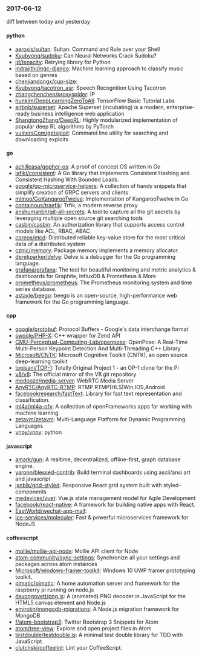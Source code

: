 ### 2017-06-12
diff between today and yesterday

#### python
* [aeroxis/sultan](https://github.com/aeroxis/sultan): Sultan: Command and Rule over your Shell
* [Kyubyong/sudoku](https://github.com/Kyubyong/sudoku): Can Neural Networks Crack Sudoku?
* [jd/tenacity](https://github.com/jd/tenacity): Retrying library for Python
* [indrajithi/mgc-django](https://github.com/indrajithi/mgc-django): Machine learning approach to classify music based on genres
* [chenjiandongx/cup-size](https://github.com/chenjiandongx/cup-size): 
* [Kyubyong/tacotron_asr](https://github.com/Kyubyong/tacotron_asr): Speech Recognition Using Tacotron
* [zhangchenchen/proxyspider](https://github.com/zhangchenchen/proxyspider): IP 
* [hunkim/DeepLearningZeroToAll](https://github.com/hunkim/DeepLearningZeroToAll): TensorFlow Basic Tutorial Labs
* [airbnb/superset](https://github.com/airbnb/superset): Apache Superset (incubating) is a modern, enterprise-ready business intelligence web application
* [ShangtongZhang/DeepRL](https://github.com/ShangtongZhang/DeepRL): Highly modularized implementation of popular deep RL algorithms by PyTorch
* [vulnersCom/getsploit](https://github.com/vulnersCom/getsploit): Command line utility for searching and downloading exploits

#### go
* [achilleasa/gopher-os](https://github.com/achilleasa/gopher-os): A proof of concept OS written in Go
* [lafikl/consistent](https://github.com/lafikl/consistent): A Go library that implements Consistent Hashing and Consistent Hashing With Bounded Loads.
* [google/go-microservice-helpers](https://github.com/google/go-microservice-helpers): A collection of handy snippets that simplify creation of GRPC servers and clients
* [mimoo/GoKangarooTwelve](https://github.com/mimoo/GoKangarooTwelve): Implementation of KangarooTwelve in Go
* [containous/traefik](https://github.com/containous/traefik): Trfik, a modern reverse proxy
* [anshumanbh/git-all-secrets](https://github.com/anshumanbh/git-all-secrets): A tool to capture all the git secrets by leveraging multiple open source git searching tools
* [casbin/casbin](https://github.com/casbin/casbin): An authorization library that supports access control models like ACL, RBAC, ABAC
* [coreos/etcd](https://github.com/coreos/etcd): Distributed reliable key-value store for the most critical data of a distributed system
* [cznic/memory](https://github.com/cznic/memory): Package memory implements a memory allocator.
* [derekparker/delve](https://github.com/derekparker/delve): Delve is a debugger for the Go programming language.
* [grafana/grafana](https://github.com/grafana/grafana): The tool for beautiful monitoring and metric analytics & dashboards for Graphite, InfluxDB & Prometheus & More
* [prometheus/prometheus](https://github.com/prometheus/prometheus): The Prometheus monitoring system and time series database.
* [astaxie/beego](https://github.com/astaxie/beego): beego is an open-source, high-performance web framework for the Go programming language.

#### cpp
* [google/protobuf](https://github.com/google/protobuf): Protocol Buffers - Google's data interchange format
* [swoole/PHP-X](https://github.com/swoole/PHP-X): C++ wrapper for Zend API
* [CMU-Perceptual-Computing-Lab/openpose](https://github.com/CMU-Perceptual-Computing-Lab/openpose): OpenPose: A Real-Time Multi-Person Keypoint Detection And Multi-Threading C++ Library
* [Microsoft/CNTK](https://github.com/Microsoft/CNTK): Microsoft Cognitive Toolkit (CNTK), an open source deep-learning toolkit
* [topisani/TOP-1](https://github.com/topisani/TOP-1): Totally Original Project 1 - an OP-1 clone for the Pi
* [v8/v8](https://github.com/v8/v8): The official mirror of the V8 git repository
* [medooze/media-server](https://github.com/medooze/media-server): WebRTC Media Server
* [AnyRTC/AnyRTC-RTMP](https://github.com/AnyRTC/AnyRTC-RTMP): RTMP RTMP(HLS)Win,IOS,Android
* [facebookresearch/fastText](https://github.com/facebookresearch/fastText): Library for fast text representation and classification.
* [ml4a/ml4a-ofx](https://github.com/ml4a/ml4a-ofx): A collection of openFrameworks apps for working with machine learning
* [zetavm/zetavm](https://github.com/zetavm/zetavm): Multi-Language Platform for Dynamic Programming Languages
* [vnpy/vnpy](https://github.com/vnpy/vnpy): python

#### javascript
* [amark/gun](https://github.com/amark/gun): A realtime, decentralized, offline-first, graph database engine.
* [yaronn/blessed-contrib](https://github.com/yaronn/blessed-contrib): Build terminal dashboards using ascii/ansi art and javascript
* [jxnblk/grid-styled](https://github.com/jxnblk/grid-styled): Responsive React grid system built with styled-components
* [medevicex/vuet](https://github.com/medevicex/vuet): Vue.js state management model for Agile Development
* [facebook/react-native](https://github.com/facebook/react-native): A framework for building native apps with React.
* [EastWorld/wechat-app-mall](https://github.com/EastWorld/wechat-app-mall): 
* [ice-services/moleculer](https://github.com/ice-services/moleculer):  Fast & powerful microservices framework for NodeJS

#### coffeescript
* [mollie/mollie-api-node](https://github.com/mollie/mollie-api-node): Mollie API client for Node
* [atom-community/sync-settings](https://github.com/atom-community/sync-settings): Synchronize all your settings and packages across atom instances
* [Microsoft/windows-framer-toolkit](https://github.com/Microsoft/windows-framer-toolkit): Windows 10 UWP framer prototyping toolkit.
* [pimatic/pimatic](https://github.com/pimatic/pimatic): A home automation server and framework for the raspberry pi running on node.js
* [devongovett/png.js](https://github.com/devongovett/png.js): A (animated) PNG decoder in JavaScript for the HTML5 canvas element and Node.js
* [emirotin/mongodb-migrations](https://github.com/emirotin/mongodb-migrations): A Node.js migration framework for MongoDB
* [f/atom-bootstrap3](https://github.com/f/atom-bootstrap3): Twitter Bootstrap 3 Snippets for Atom
* [atom/tree-view](https://github.com/atom/tree-view): Explore and open project files in Atom
* [testdouble/testdouble.js](https://github.com/testdouble/testdouble.js): A minimal test double library for TDD with JavaScript
* [clutchski/coffeelint](https://github.com/clutchski/coffeelint): Lint your CoffeeScript.
